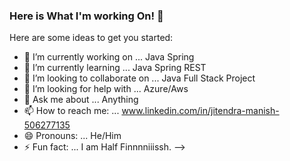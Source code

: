 ### Here is What I'm working On! 👋


Here are some ideas to get you started:

- 🔭 I’m currently working on ... Java Spring 
- 🌱 I’m currently learning ... Java Spring REST
- 👯 I’m looking to collaborate on ... Java Full Stack Project
- 🤔 I’m looking for help with ...  Azure/Aws
- 💬 Ask me about ... Anything
- 📫 How to reach me: ...  www.linkedin.com/in/jitendra-manish-506277135
- 😄 Pronouns: ... He/Him
- ⚡ Fun fact: ... I am Half Finnnniiissh.
-->
